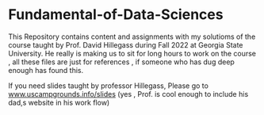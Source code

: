 # Fundamental-of-Data-Sciences

This Repository contains content and  assignments with my solutioms of the course taught by Prof. David Hillegass during Fall 2022 at Georgia State University.
He really is making us to sit for long hours  to work on the course , 
all these files are just for references , if someone who has dug deep enough has found this.


If you need slides taught by professor  Hillegass, Please go to  www.uscampgrounds.info/slides  (yes , Prof. is cool enough to include his dad,s website in his work flow)
